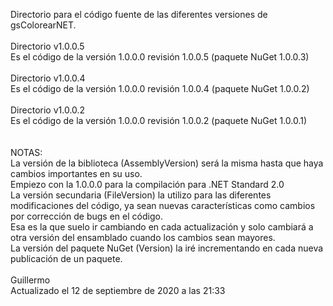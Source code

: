 Directorio para el código fuente de las diferentes versiones de gsColorearNET.<br>
<br>
Directorio v1.0.0.5<br>
Es el código de la versión 1.0.0.0 revisión 1.0.0.5 (paquete NuGet 1.0.0.3)<br>
<br>
Directorio v1.0.0.4<br>
Es el código de la versión 1.0.0.0 revisión 1.0.0.4 (paquete NuGet 1.0.0.2)<br>
<br>
Directorio v1.0.0.2<br>
Es el código de la versión 1.0.0.0 revisión 1.0.0.2 (paquete NuGet 1.0.0.1)<br>
<br>
<br>
NOTAS:<br>
La versión de la biblioteca (AssemblyVersion) será la misma hasta que haya cambios importantes en su uso.<br>
Empiezo con la 1.0.0.0 para la compilación para .NET Standard 2.0<br>
La versión secundaria (FileVersion) la utilizo para las diferentes modificaciones del código, ya sean nuevas características como cambios por corrección de bugs en el código.<br>
Esa es la que suelo ir cambiando en cada actualización y solo cambiará a otra versión del ensamblado cuando los cambios sean mayores.<br>
La versión del paquete NuGet (Version) la iré incrementando en cada nueva publicación de un paquete.<br>
<br>
Guillermo<br>
Actualizado el 12 de septiembre de 2020 a las 21:33



